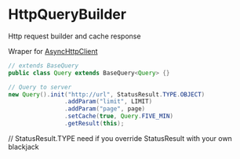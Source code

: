 # HttpQueryBuilder
Http request builder and cache response

Wraper for <a href="https://github.com/AsyncHttpClient/async-http-client">AsyncHttpClient</a>

```java
// extends BaseQuery
public class Query extends BaseQuery<Query> {}

// Query to server
new Query().init("http://url", StatusResult.TYPE.OBJECT)
                .addParam("limit", LIMIT)
                .addParam("page", page)
                .setCache(true, Query.FIVE_MIN)
                .getResult(this);
```
// StatusResult.TYPE need if you override StatusResult with your own blackjack

